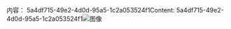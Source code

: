 <span data-ttu-id="f3d2e-101">内容： 5a4df715-49e2-4d0d-95a5-1c2a053524f1</span><span class="sxs-lookup"><span data-stu-id="f3d2e-101">Content: 5a4df715-49e2-4d0d-95a5-1c2a053524f1</span></span>![图像](c37d08c7-8936-4721-8494-6b6d63935371.png)
